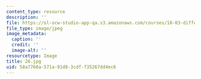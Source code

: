 ```yaml
---
content_type: resource
description: ''
file: https://ol-ocw-studio-app-qa.s3.amazonaws.com/courses/18-03-differential-equations-spring-2010/58a7760a571a91d83cdff35267dd4ec6_26.jpg
file_type: image/jpeg
image_metadata:
  caption: ''
  credit: ''
  image-alt: ''
resourcetype: Image
title: 26.jpg
uid: 58a7760a-571a-91d8-3cdf-f35267dd4ec6
---
```

